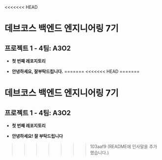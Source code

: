 <<<<<<< HEAD
# 데브코스 백엔드 엔지니어링 7기  
## 프로젝트 1 - 4팀: A3O2

- **첫 번째 레포지토리**

- **안녕하세요, 잘부탁드립니다.**
=======
<<<<<<< HEAD
=======
# 데브코스 백엔드 엔지니어링 7기  
## 프로젝트 1 - 4팀: A3O2

- **첫 번째 레포지토리**

- **안녕하세요! 잘 부탁드립니다**
>>>>>>> 103aaf9 (README에 인사말을 추가했습니다.)
